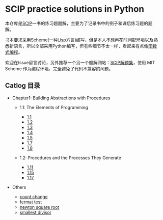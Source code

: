 # SCIP practice solutions in Python

本仓库是[SCIP](https://book.douban.com/subject/1148282/)一书的练习题题解，主要为了记录书中的例子和课后练习题的题解。

书本要求采用Scheme(一种Lisp方言)编写，但是本人不想再花时间配环境以及熟悉新语言，所以全部采用Python编写，但有些细节不太一样，看起来有点像[函数式编程](https://zh.wikipedia.org/wiki/%E5%87%BD%E6%95%B0%E5%BC%8F%E7%BC%96%E7%A8%8B)。

欢迎在Issue留言讨论，另外推荐一个另一个题解网站：[SCIP解题集](https://sicp.readthedocs.io/en/latest/index.html)，使用 MIT Scheme 作为编程环境，完全避免了代码不兼容的问题。

## Catlog 目录

- Chapter1: Building Abstractions with Procedures
    - 1.1: The Elements of Programming
        - [1.1](/chapter1/1_1.py)
        - [1.2](/chapter1/1_2.py)
        - [1.3](/chapter1/1_3.py)
        - [1.4](/chapter1/1_4.py)
        - [1.5](/chapter1/1_5.py)
        - [1.7](/chapter1/1_7.py)
        - [1.8](/chapter1/1_8.py)

    - 1.2: Procedures and the Processes They Generate
        - [1.11](/chapter1/1_11.py)
        - [1.15](/chapter1/1_15.py)
        - [1.17](/chapter1/1_17.py)

- Others
    - [count change](/scip-count-change.py)
    - [fermat test](/scip-fermat-test.py)
    - [newton square root](/scip-newton-square-root.py)
    - [smallest divisor](/scip-smallest-divisor.py)